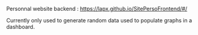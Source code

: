 Personnal website backend : https://lapx.github.io/SitePersoFrontend/#/

Currently only used to generate random data used to populate graphs in a dashboard.
